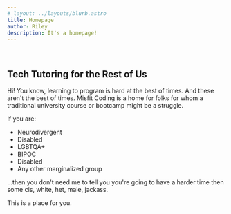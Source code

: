 ```yaml
---
# layout: ../layouts/blurb.astro
title: Homepage
author: Riley
description: It's a homepage!
--- 
```


<br>

## Tech Tutoring for the Rest of Us
Hi! You know, learning to program is hard at the best of times. And these aren't the best of times. Misfit Coding is a home for folks for whom a traditional university course or bootcamp might be a struggle.
<br>

If you are:

- Neurodivergent
- Disabled
- LGBTQA+
- BIPOC
- Disabled
- Any other marginalized group

...then you don't need me to tell you you're going to have a harder time then some cis, white, het, male, jackass.
<br>

This is a place for you. 